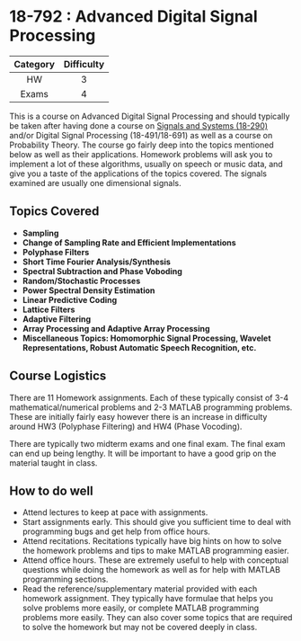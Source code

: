 # 18-792 : Advanced Digital Signal Processing

| Category | Difficulty |
|:-:       | :-:        |
| HW       | 3          |
| Exams    | 4          |

This is a course on Advanced Digital Signal Processing and should typically be taken after having done a course on [Signals and Systems (18-290)](../ece_core/18290.md) and/or Digital Signal Processing (18-491/18-691) as well as a course on Probability Theory. The course go fairly deep into the topics mentioned below as well as their applications. Homework problems will ask you to implement a lot of these algorithms, usually on speech or music data, and give you a taste of the applications of the topics covered. The signals examined are usually one dimensional signals.

## Topics Covered

- **Sampling**
- **Change of Sampling Rate and Efficient Implementations**
- **Polyphase Filters**
- **Short Time Fourier Analysis/Synthesis**
- **Spectral Subtraction and Phase Voboding**
- **Random/Stochastic Processes**
- **Power Spectral Density Estimation**
- **Linear Predictive Coding**
- **Lattice Filters**
- **Adaptive Filtering**
- **Array Processing and Adaptive Array Processing**
- **Miscellaneous Topics: Homomorphic Signal Processing, Wavelet Representations, Robust Automatic Speech Recognition, etc.**

## Course Logistics

There are 11 Homework assignments. Each of these typically consist of 3-4 mathematical/numerical problems and 2-3 MATLAB programming problems. These are initially fairly easy however there is an increase in difficulty around HW3 (Polyphase Filtering) and HW4 (Phase Vocoding).

There are typically two midterm exams and one final exam. The final exam can end up being lengthy. It will be important to have a good grip on the material taught in class.

## How to do well

- Attend lectures to keep at pace with assignments.
- Start assignments early. This should give you sufficient time to deal with programming bugs and get help from office hours.
- Attend recitations. Recitations typically have big hints on how to solve the homework problems and tips to make MATLAB programming easier.
- Attend office hours. These are extremely useful to help with conceptual questions while doing the homework as well as for help with MATLAB programming sections.
- Read the reference/supplementary material provided with each homework assignment. They typically have formulae that helps you solve problems more easily, or complete MATLAB programming problems more easily. They can also cover some topics that are required to solve the homework but may not be covered deeply in class.
